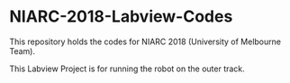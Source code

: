 # NIARC-2018-Labview-Codes
This repository holds the codes for NIARC 2018 (University of Melbourne Team).

This Labview Project is for running the robot on the outer track.